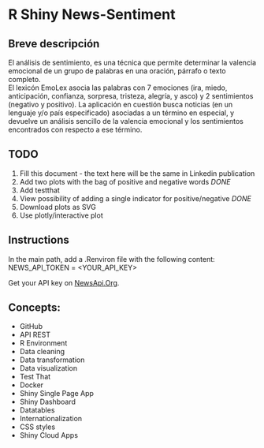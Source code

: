 # R Shiny News-Sentiment

## Breve descripción
El análisis de sentimiento, es una técnica que permite determinar la valencia emocional de un grupo de palabras en una oración, párrafo o texto completo.  
El lexicón EmoLex asocia las palabras con 7 emociones (ira, miedo, anticipación, confianza, sorpresa, tristeza, alegría, y asco) y 2 sentimientos (negativo y positivo).
La aplicación en cuestión busca noticias (en un lenguaje y/o país especificado) asociadas a un término en especial, y devuelve un análisis sencillo de la valencia emocional 
y los sentimientos encontrados con respecto a ese término.

## TODO 
1. Fill this document - the text here will be the same in Linkedin publication
2. Add two plots with the bag of positive and negative words *DONE*
3. Add testthat
4. View possibility of adding a single indicator for positive/negative *DONE*
5. Download plots as SVG 
6. Use plotly/interactive plot

## Instructions
In the main path, add a .Renviron file with the following content:
NEWS_API_TOKEN = <YOUR_API_KEY>

Get your API key on [NewsApi.Org](https://newsapi.org/).

## Concepts:

- GitHub
- API REST
- R Environment
- Data cleaning
- Data transformation
- Data visualization
- Test That
- Docker
- Shiny Single Page App
- Shiny Dashboard
- Datatables
- Internationalization
- CSS styles
- Shiny Cloud Apps